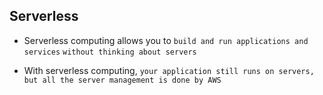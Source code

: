## Serverless

- Serverless computing allows you to `build and run applications and services` `without thinking about servers`

- With serverless computing, `your application still runs on servers, but all the server management is done by AWS`
